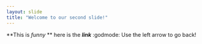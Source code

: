 ```yaml
---
layout: slide
title: "Welcome to our second slide!"
---
```

**This is _funny_ ** 
here is the _**link**_ :godmode:
Use the left arrow to go back!
